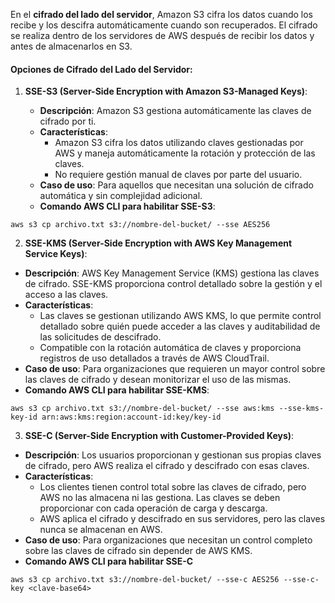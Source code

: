 En el **cifrado del lado del servidor**, Amazon S3 cifra los datos cuando los recibe y los descifra automáticamente cuando son recuperados. El cifrado se realiza dentro de los servidores de AWS después de recibir los datos y antes de almacenarlos en S3.

#### Opciones de Cifrado del Lado del Servidor:

1. **SSE-S3 (Server-Side Encryption with Amazon S3-Managed Keys)**:
    
    - **Descripción**: Amazon S3 gestiona automáticamente las claves de cifrado por ti.
    - **Características**:
        - Amazon S3 cifra los datos utilizando claves gestionadas por AWS y maneja automáticamente la rotación y protección de las claves.
        - No requiere gestión manual de claves por parte del usuario.
    - **Caso de uso**: Para aquellos que necesitan una solución de cifrado automática y sin complejidad adicional.
    - **Comando AWS CLI para habilitar SSE-S3**:

```
aws s3 cp archivo.txt s3://nombre-del-bucket/ --sse AES256
```

2. **SSE-KMS (Server-Side Encryption with AWS Key Management Service Keys)**:

- **Descripción**: AWS Key Management Service (KMS) gestiona las claves de cifrado. SSE-KMS proporciona control detallado sobre la gestión y el acceso a las claves.
- **Características**:
    - Las claves se gestionan utilizando AWS KMS, lo que permite control detallado sobre quién puede acceder a las claves y auditabilidad de las solicitudes de descifrado.
    - Compatible con la rotación automática de claves y proporciona registros de uso detallados a través de AWS CloudTrail.
- **Caso de uso**: Para organizaciones que requieren un mayor control sobre las claves de cifrado y desean monitorizar el uso de las mismas.
- **Comando AWS CLI para habilitar SSE-KMS**:

```
aws s3 cp archivo.txt s3://nombre-del-bucket/ --sse aws:kms --sse-kms-key-id arn:aws:kms:region:account-id:key/key-id
```

3. **SSE-C (Server-Side Encryption with Customer-Provided Keys)**:

- **Descripción**: Los usuarios proporcionan y gestionan sus propias claves de cifrado, pero AWS realiza el cifrado y descifrado con esas claves.
- **Características**:
    - Los clientes tienen control total sobre las claves de cifrado, pero AWS no las almacena ni las gestiona. Las claves se deben proporcionar con cada operación de carga y descarga.
    - AWS aplica el cifrado y descifrado en sus servidores, pero las claves nunca se almacenan en AWS.
- **Caso de uso**: Para organizaciones que necesitan un control completo sobre las claves de cifrado sin depender de AWS KMS.
- **Comando AWS CLI para habilitar SSE-C**

```
aws s3 cp archivo.txt s3://nombre-del-bucket/ --sse-c AES256 --sse-c-key <clave-base64>
```

